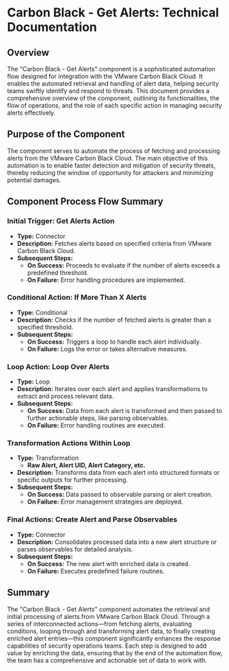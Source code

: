 # Carbon Black - Get Alerts: Technical Documentation

## Overview
The "Carbon Black - Get Alerts" component is a sophisticated automation flow designed for integration with the VMware Carbon Black Cloud. It enables the automated retrieval and handling of alert data, helping security teams swiftly identify and respond to threats. This document provides a comprehensive overview of the component, outlining its functionalities, the flow of operations, and the role of each specific action in managing security alerts effectively.

## Purpose of the Component
The component serves to automate the process of fetching and processing alerts from the VMware Carbon Black Cloud. The main objective of this automation is to enable faster detection and mitigation of security threats, thereby reducing the window of opportunity for attackers and minimizing potential damages.

## Component Process Flow Summary

### Initial Trigger: Get Alerts Action
- **Type:** Connector
- **Description:** Fetches alerts based on specified criteria from VMware Carbon Black Cloud.
- **Subsequent Steps:**
  - **On Success:** Proceeds to evaluate if the number of alerts exceeds a predefined threshold.
  - **On Failure:** Error handling procedures are implemented.

### Conditional Action: If More Than X Alerts
- **Type:** Conditional
- **Description:** Checks if the number of fetched alerts is greater than a specified threshold.
- **Subsequent Steps:**
  - **On Success:** Triggers a loop to handle each alert individually.
  - **On Failure:** Logs the error or takes alternative measures.

### Loop Action: Loop Over Alerts
- **Type:** Loop
- **Description:** Iterates over each alert and applies transformations to extract and process relevant data.
- **Subsequent Steps:**
  - **On Success:** Data from each alert is transformed and then passed to further actionable steps, like parsing observables.
  - **On Failure:** Error handling routines are executed.

### Transformation Actions Within Loop
- **Type:** Transformation
  - **Raw Alert, Alert UID, Alert Category, etc.**
- **Description:** Transforms data from each alert into structured formats or specific outputs for further processing.
- **Subsequent Steps:**
  - **On Success:** Data passed to observable parsing or alert creation.
  - **On Failure:** Error management strategies are deployed.

### Final Actions: Create Alert and Parse Observables
- **Type:** Connector
- **Description:** Consolidates processed data into a new alert structure or parses observables for detailed analysis.
- **Subsequent Steps:**
  - **On Success:** The new alert with enriched data is created.
  - **On Failure:** Executes predefined failure routines.

## Summary
The "Carbon Black - Get Alerts" component automates the retrieval and initial processing of alerts from VMware Carbon Black Cloud. Through a series of interconnected actions—from fetching alerts, evaluating conditions, looping through and transforming alert data, to finally creating enriched alert entries—this component significantly enhances the response capabilities of security operations teams. Each step is designed to add value by enriching the data, ensuring that by the end of the automation flow, the team has a comprehensive and actionable set of data to work with.

